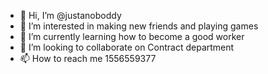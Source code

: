 - 👋 Hi, I’m @justanoboddy
- 👀 I’m interested in making new friends and playing games
- 🌱 I’m currently learning how to become a good worker 
- 💞️ I’m looking to collaborate on Contract department
- 📫 How to reach me 1556559377

<!---
justanoboddy/justanoboddy is a ✨ special ✨ repository because its `README.md` (this file) appears on your GitHub profile.
You can click the Preview link to take a look at your changes.
--->
